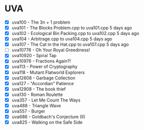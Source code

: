# UVA
* [x] uva100 - The 3n + 1 problem
* [x] uva101 - The Blocks Problem.cpp to uva101.cpp	5 days ago
* [x] uva102 - Ecological Bin Packing.cpp to uva102.cpp	5 days ago
* [x] uva104 - Arbitrage.cpp to uva104.cpp	5 days ago
* [x] uva107 - The Cat in the Hat.cpp to uva107.cpp	5 days ago
* [ ] uva10776 - Oh Your Royal Greediness!
* [x] uva10920 - Spiral Tap
* [x] uva10976 - Fractions Again?!
* [x] uva113 - Power of Cryptography
* [x] uva118 - Mutant Flatworld Explorers
* [x] uva12608 - Garbage Collection
* [x] uva127 - "Accordian" Patience
* [x] uva12908 - The book thief
* [x] uva130 - Roman Roulette
* [x] uva357 - Let Me Count The Ways
* [x] uva488 - Triangle Wave
* [x] uva557 - Burger
* [x] uva686 - Goldbach's Conjecture (II)
* [x] uva825 - Walking on the Safe Side
